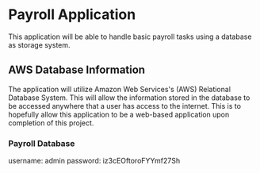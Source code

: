 # Payroll Application
This application will be able to handle basic payroll tasks using a database as storage system.

## AWS Database Information
The application will utilize Amazon Web Services's (AWS) Relational Database System.  This will allow the information stored in the database to be accessed anywhere that a user has access to the internet.  This is to hopefully allow this application to be a web-based application upon completion of this project.

### Payroll Database
username: admin
password: iz3cEOftoroFYYmf27Sh

